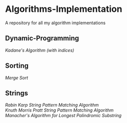# Algorithms-Implementation
A repository for all my algorithm implementations

## Dynamic-Programming
*Kadane's Algorithm (with indices)*  

## Sorting
*Merge Sort*  

## Strings 
*Rabin Karp String Pattern Matching Algorithm*  
*Knuth Morris Pratt String Pattern Matching Algorithm*  
*Manacher's Algorithm for Longest Palindromic Substring*  